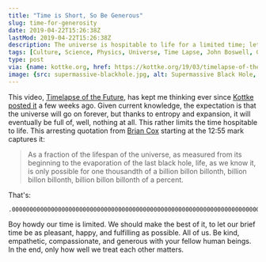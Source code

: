 ```yaml
---
title: "Time is Short, So Be Generous"
slug: time-for-generosity
date: 2019-04-22T15:26:38Z
lastMod: 2019-04-22T15:26:38Z
description: The universe is hospitable to life for a limited time; let's make the best of it.
tags: [Culture, Science, Physics, Universe, Time Lapse, John Boswell, Generosity, Empathy, Compassion]
type: post
via: {name: kottke.org, href: https://kottke.org/19/03/timelapse-of-the-future, title: Timelapse of the Future }
image: {src: supermassive-blackhole.jpg, alt: Supermassive Black Hole, caption: Image by ESO/R.Genzel and S.Gillessen }
---
```


This video, [Timelapse of the Future], has kept me thinking ever since [Kottke
posted it] a few weeks ago. Given current knowledge, the expectation is that the
universe will go on forever, but thanks to entropy and expansion, it will
eventually be full of, well, nothing at all. This rather limits the time
hospitable to life. This arresting quotation from [Brian Cox] starting at the
12:55 mark captures it:

> As a fraction of the lifespan of the universe, as measured from its beginning
> to the evaporation of the last black hole, life, as we know it, is only
> possible for one thousandth of a billion billon billonth, billion billon
> billonth, billion billon billonth of a percent.

That's:

    .000000000000000000000000000000000000000000000000000000000000000000000000000000000001%

Boy howdy our time is limited. We should make the best of it, to let our brief
time be as pleasant, happy, and fulfilling as possible. All of us. Be kind,
empathetic, compassionate, and generous with your fellow human beings. In the end,
only how well we treat each other matters.

  [Timelapse of the Future]: https://www.youtube.com/watch?v=uD4izuDMUQA
  [Kottke posted it]: https://kottke.org/19/03/timelapse-of-the-future
  [Brian Cox]: https://en.wikipedia.org/wiki/Brian_Cox_%28physicist%29